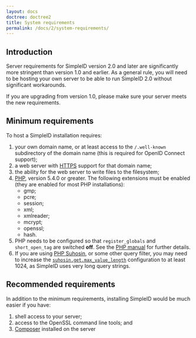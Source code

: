 ```yaml
---
layout: docs
doctree: doctree2
title: System requirements
permalink: /docs/2/system-requirements/
---
```


## Introduction

<div class="note">Server requirements for SimpleID version 2.0 and later are significantly more stringent than version 1.0 and earlier.
As a general rule, you will need to be hosting your own server to be able to run SimpleID 2.0 without significant workarounds.

If you are upgrading from version 1.0, please make sure your server meets the new requirements.</div>

## Minimum requirements

To host a SimpleID installation requires:

1. your own domain name, or at least access to the `/.well-known` subdirectory of the domain name
(this is required for OpenID Connect support);
2. a web server with [HTTPS](#https) support for that domain name;
3. the ability for the web server to write files to the filesystem;
4. [PHP](http://www.php.net/), version 5.4.0 or greater.  The following extensions must be enabled (they are enabled for most PHP installations):
    - gmp;
    - pcre;
    - session;
    - xml;
    - xmlreader;
    - mcrypt;
    - openssl;
    - hash.
5. PHP needs to be configured so that <code>register_globals</code> and <code>short_open_tag</code> are switched **off**. See the [PHP manual](http://www.php.net/manual/en/security.globals.php) for further details.
6. If you are using [PHP Suhosin](http://www.hardened-php.net/suhosin/index.html), or some other query filter, you may need to increase the [`suhosin.get.max_value_length`](http://www.hardened-php.net/suhosin/configuration.html#suhosin.get.max_value_length) configuration to at least 1024, as SimpleID uses very long query strings.


## Recommended requirements

In addition to the minimum requirements, installing SimpleID would be much easier if you have: 

1. shell access to your server;
2. access to the OpenSSL command line tools; and
3. [Composer](https://getcomposer.org/) installed on the server
